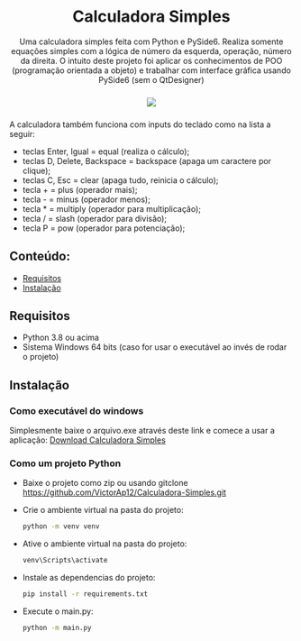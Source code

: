 <h1 align="center">Calculadora Simples</h1>

<div align="center">
Uma calculadora simples feita com Python e PySide6.
Realiza somente equações simples com a lógica de número da esquerda, operação, número da direita.
O intuito deste projeto foi aplicar os conhecimentos de POO (programação orientada a objeto) e trabalhar com interface gráfica usando PySide6 (sem o QtDesigner)
</div>

###

<div align="center">
<img src="https://github.com/VictorAp12/Calculadora-Simples/assets/148372228/516fa824-ca8f-4750-bfaf-05e68c84fcaf" />
</div>

###
A calculadora também funciona com inputs do teclado como na lista a seguir:
- teclas Enter, Igual = equal (realiza o cálculo);
- teclas D, Delete, Backspace = backspace (apaga um caractere por clique);
- teclas C, Esc = clear (apaga tudo, reinicia o cálculo);
- tecla + = plus (operador mais);
- tecla - = minus (operador menos);
- tecla * = multiply (operador para multiplicação);
- tecla / = slash (operador para divisão);
- tecla P = pow (operador para potenciação);


## Conteúdo:
- [Requisitos](#requisitos)
- [Instalação](#instalacao)


## Requisitos
- Python 3.8 ou acima
- Sistema Windows 64 bits (caso for usar o executável ao invés de rodar o projeto)

## Instalação

  ### Como executável do windows

  Simplesmente baixe o arquivo.exe através deste link e comece a usar a aplicação: [Download Calculadora Simples](https://github.com/VictorAp12/Calculadora-Simples/blob/main/Calculadora%20Simples.exe)

  ### Como um projeto Python

  - Baixe o projeto como zip ou usando gitclone https://github.com/VictorAp12/Calculadora-Simples.git

  - Crie o ambiente virtual na pasta do projeto:
    ```bash
    python -m venv venv
    ```

  - Ative o ambiente virtual na pasta do projeto:
    ```bash
    venv\Scripts\activate
    ```

  - Instale as dependencias do projeto:
    ```bash
    pip install -r requirements.txt
    ```

  - Execute o main.py:
    ```bash
    python -m main.py
    ```
